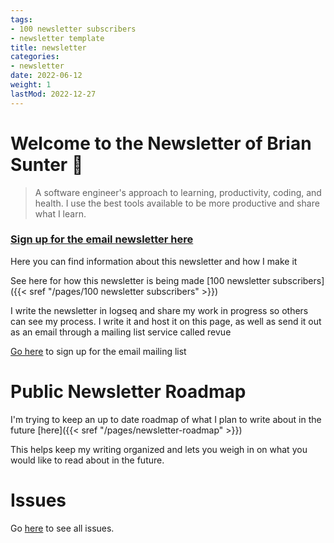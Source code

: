 ```yaml
---
tags:
- 100 newsletter subscribers
- newsletter template
title: newsletter
categories:
- newsletter
date: 2022-06-12
weight: 1
lastMod: 2022-12-27
---
```

# Welcome to the Newsletter of Brian Sunter 🧠

> A software engineer's approach to learning, productivity, coding, and health. 
I use the best tools available to be more productive and share what I learn.

###  [Sign up for the email newsletter here](http://newsletter.briansunter.com)

Here you can find information about this newsletter and how I make it

See here for how this newsletter is being made [100 newsletter subscribers]({{< sref "/pages/100 newsletter subscribers" >}})

I write the newsletter in logseq and share my work in progress so others can see my process. I write it and host it on this page, as well as send it out as an email through a mailing list service called revue

[Go here](http://newsletter.briansunter.com) to sign up for the email mailing list

# Public Newsletter Roadmap

I'm trying to keep an up to date roadmap of what I plan to write about in the future [here]({{< sref "/pages/newsletter-roadmap" >}})

This helps keep my writing organized and lets you weigh in on what you would like to read about in the future.

# Issues

Go [here](/categories/newsletter) to see all issues.
